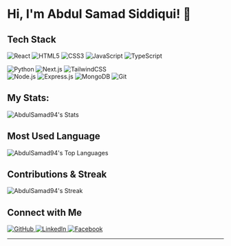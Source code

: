 # Hi, I'm Abdul Samad Siddiqui! 👋

## Tech Stack

![React](https://img.shields.io/badge/React-20232A?style=for-the-badge&logo=react&logoColor=61DAFB)
  <img src="https://img.icons8.com/color/60/html-5.png" alt="HTML5"/>
  <img src="https://img.icons8.com/color/60/css3.png" alt="CSS3"/>
  <img src="https://img.icons8.com/color/60/javascript.png" alt="JavaScript"/>
  <img src="https://img.icons8.com/color/60/typescript.png" alt="TypeScript"/>
</div>
<div>
  <img src="https://img.icons8.com/color/60/python.png" alt="Python"/>
  <img src="https://img.icons8.com/fluency/60/nextjs.png" alt="Next.js"/>
  <img src="https://img.icons8.com/color/60/tailwindcss.png" alt="TailwindCSS"/>
</div>
<div>
  <img src="https://img.icons8.com/color/60/nodejs.png" alt="Node.js"/>
  <img src="https://img.icons8.com/ios/60/express-js.png" alt="Express.js"/>
  <img src="https://img.icons8.com/color/60/mongodb.png" alt="MongoDB"/>
  <img src="https://img.icons8.com/color/60/git.png" alt="Git"/>
</div>


## My Stats:

![AbdulSamad94's Stats](https://github-readme-stats.vercel.app/api?username=AbdulSamad94&theme=outrun&show_icons=true&hide_border=false&count_private=true)

## Most Used Language
![AbdulSamad94's Top Languages](https://github-readme-stats.vercel.app/api/top-langs/?username=AbdulSamad94&theme=outrun&show_icons=true&hide_border=false&layout=compact)

## Contributions & Streak
![AbdulSamad94's Streak](https://github-readme-streak-stats.herokuapp.com/?user=AbdulSamad94&theme=outrun&hide_border=false)


## Connect with Me
<div>
  <a href="https://github.com/AbdulSamad94">
    <img src="https://img.icons8.com/ios-glyphs/60/github.png" alt="GitHub"/>
  </a>
  <a href="https://www.linkedin.com/in/abdul-samad-siddiqui-0183012b5/">
    <img src="https://img.icons8.com/color/60/linkedin.png" alt="LinkedIn"/>
  </a>
  <a href="https://www.facebook.com/profile.php?id=61571641116655">
    <img src="https://img.icons8.com/color/60/facebook.png" alt="Facebook"/>
  </a>
</div>

----

